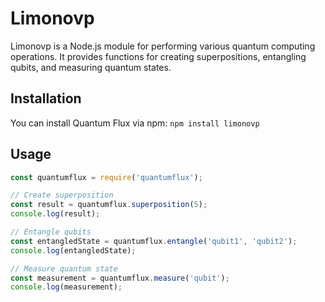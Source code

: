 # Limonovp

Limonovp is a Node.js module for performing various quantum computing operations. It provides functions for creating superpositions, entangling qubits, and measuring quantum states.

## Installation

You can install Quantum Flux via npm: `npm install limonovp`

## Usage
```javascript
const quantumflux = require('quantumflux');

// Create superposition
const result = quantumflux.superposition(5);
console.log(result);

// Entangle qubits
const entangledState = quantumflux.entangle('qubit1', 'qubit2');
console.log(entangledState);

// Measure quantum state
const measurement = quantumflux.measure('qubit');
console.log(measurement);
```